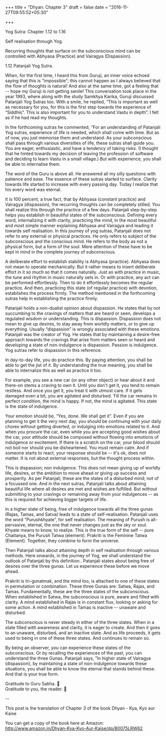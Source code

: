 +++
title = "Dhyan: Chapter 3"
draft = false
date = "2016-11-27T09:55:52+05:30"

+++

Yog Sutra: Chapter 1.12 to 1.16

Self realisation through Yog. 

Recurring thoughts that surface on the subconscious mind can be controlled with Abhyasa (Practice) and Vairagya (Dispassion). 

1.12 Patanjali Yog Sutra. 

When, for the first time, I heard this from Guruji, an inner voice echoed saying that this is “impossible”; this cannot happen as I always believed that the flow of thoughts is natural! And also at the same time, got a feeling that -- hope my Guruji is not getting senile! This conversation took place in the year 1993, where along with the study Samkhya Karika, Guruji discussed Patanjali Yog Sutras too. With a smile, he replied, “This is important as well as necessary for you, for this is the first step towards the experience of “Siddhis”. This is also important for you to understand Vastu in depth”. I felt as if he had read my thoughts. 

In the forthcoming sutras he commented, “For an understanding of Patanjali Yog sutras, experience of life is needed, which shall come with time. But as of now, you just memorise them and understand. As your subconscious shall pass through various diversities of life, these sutras shall guide you. You are eager, enthusiastic, and have a tendency of taking risks. (I thought that he hinted towards my decision of leaving the profession of software and deciding to learn Vastu in a small village.) But with experience, you shall be able to internalise them. 

The word of the Guru is above all. He answered all my silly questions with patience and ease. The essence of these sutras started to surface. Clarity towards life started to increase with every passing day. Today I realize that his every word was eternal. 

It is 100 percent, a true fact, that by Abhyasa (constant practice) and Vairagya (dispassion), the recurring thoughts can be completely stilled. You shall realize this through the practice of a few days. Patanjali step-by-step helps you establish in beautiful states of the subconscious. Defining every word, internalizing it with clarity, practicing the mind, in the most beautiful and most simple manner explaining Abhyasa and Vairagya and leading it towards self realisation. In this journey of yog sutras, Patanjali does not refer to any external or physical practices. He only refers to subject of the subconscious and the conscious mind. He refers to the body as not a physical form, but a form of the soul. Mere attention of these have to be kept in mind in the complete journey of subconscious.

A deliberate effort to establish stability is Abhyasa (practice). Abhyasa does not mean to operate mechanically. But it rather means to insert deliberate effort in it so much so that it comes naturally. Just as with practice in music, the tune and rhythm in music naturally sets in. Or with practice, any act can be performed effortlessly. Then to do it effortlessly becomes the regular practice. And then, practicing this state (of regular practice) with devotion, establishes the process firmly. The method mentioned in the forthcoming sutras help in establishing the practice firmly.

Patanjali holds a non-dualist opinion about dispassion. He states that by not succumbing to the cravings of matters that are heard or seen, develops a regulated wisdom or understanding. This is dispassion. Dispassion does not mean to give up desires, to stay away from worldly matters, or to give up everything. Usually “dispassion” is wrongly associated with these emotions. Patanjali was the creator of Yog. He states that by maintaining a desire-free approach towards the cravings that arise from matters seen or heard and developing a state of non-indulgence is dispassion. Passion is indulgence. Yog sutras refer to dispassion in this reference.

In day-to-day life, you do practice this. By paying attention, you shall be able to get the jist of it. By understanding the true meaning, you shall be able to internalize this as well as practice it too.

For example, you see a new car (or any other object) or hear about it and there-on stems a craving to own it. Until you don't get it, you tend to remain restless. And once you get it, you treat it with utmost care. If it gets damaged even a bit, you are agitated and disturbed. Till the car remains In perfect condition, the mind is happy. If not, the mind is agitated. This state is the state of indulgence.

Your emotion should be, “Yes, done. We shall get it”.  Even if you are planning to get it the very next day, you should be continuing with your daily chores without getting diverted, or indulging into emotions related to it. And when you procure the car, even while you are accepting good wishes about the car, your attitude should be composed without flowing into emotions of indulgence or excitement. If there is a scratch on the car, your blood should not boil nor should you be disheartened. You must remain calm. And if someone starts to react, your response should be -- it's ok, does not matter. It is not about external responses, but the thought process within.

This is dispassion; non indulgence. This does not mean giving up of worldly life, desires, or the ambition to move ahead or giving up success and prosperity. As per Patanjali, these are the states of a disturbed mind; not of a focussed one. And in the next sutras, Patanjali talks about attaining beautiful life where all desires are met and wishes are fulfilled. But without submitting to your cravings or remaining away from your indulgences -- as this is required for achieving bigger targets of life.

In a higher state of being, free of indulgence towards all the three gunas (Rajas, Tamas, and Satva) leads to a state of self-realisation. Patanjali uses the word “Purushkhyate”, for self realisation. The meaning of Purush is all-pervasive, eternal, the one that never changes just as the sky or soul. Khyate means to know, to realize. This is the true form of the self -- pure Chaitanya, the Purush Tatwa (element). Prakriti is the Feminine Tatwa (Element). Together, they combine to form the universe.

Then Patanjali talks about attaining depth in self realisation through various methods. Here onwards, in the journey of Yog, we shall understand the outlook of Patanjali by this definition.. Patanjali states about being free of desires over the three gunas. Let us experience these before we move ahead.

Prakriti is tri-gunatmak, and the mind too, is attached to one of these states in permutation or combination. These three Gunas are: Satwa, Rajas, and Tamas. Fundamentally, these are the three states of the subconscious. When established in Satwa, the subconscious is pure, aware and filled with clarity. A mind established in Rajas is in constant flux, looking or asking for some action. A mind established in Tamas is inactive -- unaware and disturbed.

The subconscious is never steady in either of the three states. When in a state filled with awareness and clarity, it is eager to create. And then it goes to an unaware, disturbed, and an inactive state. And as life proceeds, it gets used to being in one of these three states. And continues to remain so.

By being an observer, you can experience these states of the subconscious. Or by recalling the experiences of the past, you can understand the three Gunas. Patanjali says, ”In higher state of Vairagya (dispassion), by maintaining a state of non-indulgence towards these situations, you shall be able to know the eternal that stands behind these. And that is your true form.

Gratitude to Guru Sakha. 🙏  
Gratitude to you, the reader. 🙏  

--

This post is the translation of Chapter 3 of the book Dhyan - Kya, Kyo aur Kaise

You can get a copy of the book here at Amazon:  
http://www.amazon.in/Dhyan-Kya-Kyo-Aur-Kaise/dp/B0075LRW62
